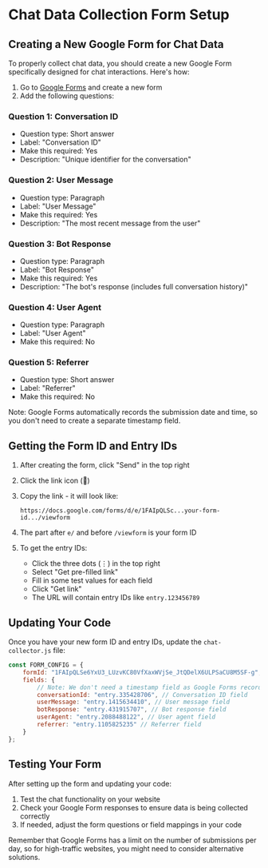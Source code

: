# Chat Data Collection Form Setup

## Creating a New Google Form for Chat Data

To properly collect chat data, you should create a new Google Form specifically designed for chat interactions. Here's how:

1. Go to [Google Forms](https://forms.google.com/) and create a new form
2. Add the following questions:

### Question 1: Conversation ID
- Question type: Short answer
- Label: "Conversation ID"
- Make this required: Yes
- Description: "Unique identifier for the conversation"

### Question 2: User Message
- Question type: Paragraph
- Label: "User Message"
- Make this required: Yes
- Description: "The most recent message from the user"

### Question 3: Bot Response
- Question type: Paragraph
- Label: "Bot Response"
- Make this required: Yes
- Description: "The bot's response (includes full conversation history)"

### Question 4: User Agent
- Question type: Paragraph
- Label: "User Agent"
- Make this required: No

### Question 5: Referrer
- Question type: Short answer
- Label: "Referrer"
- Make this required: No

Note: Google Forms automatically records the submission date and time, so you don't need to create a separate timestamp field.

## Getting the Form ID and Entry IDs

1. After creating the form, click "Send" in the top right
2. Click the link icon (🔗)
3. Copy the link - it will look like:
   ```
   https://docs.google.com/forms/d/e/1FAIpQLSc...your-form-id.../viewform
   ```
4. The part after `e/` and before `/viewform` is your form ID

5. To get the entry IDs:
   - Click the three dots (⋮) in the top right
   - Select "Get pre-filled link"
   - Fill in some test values for each field
   - Click "Get link"
   - The URL will contain entry IDs like `entry.123456789`

## Updating Your Code

Once you have your new form ID and entry IDs, update the `chat-collector.js` file:

```javascript
const FORM_CONFIG = {
    formId: "1FAIpQLSe6YxU3_LUzvKC80VfXaxWVjSe_JtQDelX6ULPSaCU8M5SF-g",
    fields: {
        // Note: We don't need a timestamp field as Google Forms records this automatically
        conversationId: "entry.335428706", // Conversation ID field
        userMessage: "entry.1415634410", // User message field
        botResponse: "entry.431915707", // Bot response field
        userAgent: "entry.2088488122", // User agent field
        referrer: "entry.1105825235" // Referrer field
    }
};
```

## Testing Your Form

After setting up the form and updating your code:

1. Test the chat functionality on your website
2. Check your Google Form responses to ensure data is being collected correctly
3. If needed, adjust the form questions or field mappings in your code

Remember that Google Forms has a limit on the number of submissions per day, so for high-traffic websites, you might need to consider alternative solutions.